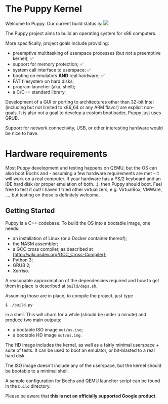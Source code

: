 # The Puppy Kernel

Welcome to Puppy. Our current build status is: [![](https://travis-ci.org/egranata/puppy.svg?branch=master)](https://travis-ci.org/egranata/puppy)

The Puppy project aims to build an operating system for x86 computers.

More specifically, project goals include providing:

- preemptive multitasking of userspace processes (but not a preemptive kernel); ✅
- support for memory protection; ✅
- system call interface to userspace; ✅
- booting on emulators **AND** real hardware; ✅
- FAT filesystem on hard disks;
- program launcher (aka, shell);
- a C/C++ standard library.

Development of a GUI or porting to architectures other than 32-bit Intel (including but not limited to x86_64 or any ARM flavor) are explicit non-goals. It is also not a goal to develop a custom bootloader, Puppy just uses GRUB.

Support for network connectivity, USB, or other interesting hardware would be nice to have.

# Hardware requirements

Most Puppy development and testing happens on QEMU, but the OS can also boot Bochs and - assuming a few hardware requirements are met - it will work on a real computer. If your hardware has a PS/2 keyboard and an IDE hard disk (or proper emulation of both...), then Puppy should boot. Feel free to test it out! I haven't tried other virtualizers, e.g. VirtualBox, VMWare, ..., but testing on those is definitely welcome.

## Getting Started

Puppy is a C++ codebase. To build the OS into a bootable image, one needs:
- an installation of Linux (or a Docker container thereof);
- the NASM assembler;
- a GCC cross compiler, as described at [http://wiki.osdev.org/GCC_Cross-Compiler];
- Python 3;
- GRUB 2;
- Xorriso.

A reasonable approximation of the dependencies required and how to get them in place is described at `build/deps.sh`.

Assuming those are in place, to compile the project, just type

```
$ ./build.py
```

in a shell. This will churn for a while (should be under a minute) and produce two main outputs:
- a bootable ISO image `out/os.iso`;
- a bootable HD image `out/os.img`.

The HD image includes the kernel, as well as a fairly minimal userspace + suite of tests. It can be used to boot an emulator, or bit-blasted to a real hard disk.

The ISO image doesn't include any of the userspace, but the kernel should be bootable to a minimal shell.

A sample configuration for Bochs and QEMU launcher script can be found in the `build` directory.

Please be aware that **this is not an officially supported Google product**.
